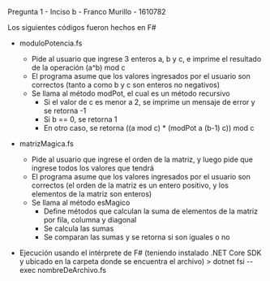Pregunta 1 - Inciso b - Franco Murillo - 1610782

Los siguientes códigos fueron hechos en F#

- moduloPotencia.fs
    - Pide al usuario que ingrese 3 enteros a, b y c, e imprime el resultado de la operación (a^b) mod c
    - El programa asume que los valores ingresados por el usuario son correctos (tanto a como b y c son enteros no negativos)
    - Se llama al método modPot, el cual es un método recursivo
        - Si el valor de c es menor a 2, se imprime un mensaje de error y se retorna -1
        - Si b == 0, se retorna 1
        - En otro caso, se retorna ((a mod c) * (modPot a (b-1) c)) mod c

- matrizMagica.fs
    - Pide al usuario que ingrese el orden de la matriz, y luego pide que ingrese todos los valores que tendrá
    - El programa asume que los valores ingresados por el usuario son correctos (el orden de la matriz es un entero positivo, y los elementos de la matriz son enteros)
    - Se llama al método esMagico
        - Define métodos que calculan la suma de elementos de la matriz por fila, columna y diagonal
        - Se calcula las sumas
        - Se comparan las sumas y se retorna si son iguales o no

- Ejecución usando el intérprete de F# (teniendo instalado .NET Core SDK y ubicado en la carpeta donde se encuentra el archivo)
      > dotnet fsi --exec nombreDeArchivo.fs

        

